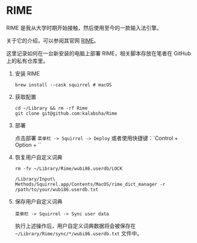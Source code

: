 # RIME

RIME 是我从大学时期开始接触，然后使用至今的一款输入法引擎。

关于它的介绍，可以参阅其官网 [RIME](https://rime.im)。

这里记录如何在一台新安装的电脑上部署 RIME，相关脚本存放在笔者在 GitHub 上的私有仓库里。

1. 安装 RIME
    ```
    brew install --cask squirrel # macOS
    ```

2. 获取配置
    ```
    cd ~/Library && rm -rf Rime
    git clone git@github.com:kalabsha/Rime
    ```

3. 部署

    点击部署 `菜单栏 -> Squirrel -> Deploy` 或者使用快捷键：`Control + Option + \``

4. 恢复用户自定义词典
    ```
    rm -fv ~/Library/Rime/wubi86.userdb/LOCK
    
    /Library/Input\ Methods/Squirrel.app/Contents/MacOS/rime_dict_manager -r /path/to/your/wubi86.userdb.txt
    ```

5. 保存用户自定义词典

    `菜单栏 -> Squirrel -> Sync user data`

    执行上述操作后，用户自定义词典数据将会被保存在 `~/Library/Rime/sync/*/wubi86.userdb.txt` 文件中。
